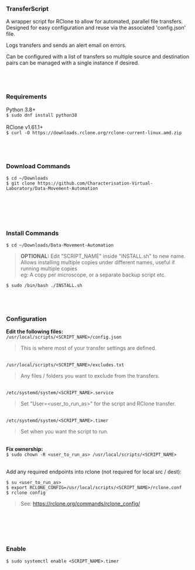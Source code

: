 ### TransferScript
A wrapper script for RClone to allow for automated, parallel file transfers.
Designed for easy configuration and reuse via the associated 'config.json' file.

Logs transfers and sends an alert email on errors.

Can be configured with a list of transfers so multiple source and destination pairs can be managed with a single instance if desired.
<br><br><br><br>

### Requirements
Python 3.8+<br>
`$ sudo dnf install python38`<br><br>
RClone v1.61.1+<br>
`$ curl -O https://downloads.rclone.org/rclone-current-linux.amd.zip`
<br><br><br><br>

### Download Commands

```
$ cd ~/Downloads
$ git clone https://github.com/Characterisation-Virtual-Laboratory/Data-Movement-Automation
```

<br><br><br><br>

### Install Commands
`$ cd ~/Downloads/Data-Movement-Automation`<br>

> **OPTIONAL:** Edit "SCRIPT_NAME" inside "INSTALL.sh" to new name.<br>
> Allows installing multiple copies under different names, useful if running multiple copies<br>
> eg: A copy per microscope, or a separate backup script etc.<br>

`$ sudo /bin/bash ./INSTALL.sh`
<br><br><br><br>

### Configuration
**Edit the following files:**<br>
`/usr/local/scripts/<SCRIPT_NAME>/config.json`<br>

> This is where most of your transfer settings are defined.<br>

<br>`/usr/local/scripts/<SCRIPT_NAME>/excludes.txt`<br>

> Any files / folders you want to exclude from the transfers.<br>

<br>`/etc/systemd/system/<SCRIPT_NAME>.service`<br>

> Set "User=<user_to_run_as>" for the script and RClone transfer.<br>

<br>`/etc/systemd/system/<SCRIPT_NAME>.timer`<br>

> Set when you want the script to run.<br>

<br>**Fix ownership:**<br>
`$ sudo chown -R <user_to_run_as> /usr/local/scripts/<SCRIPT_NAME>`<br>

<br>Add any required endpoints into rclone (not required for local src / dest):<br>

```
$ su <user_to_run_as>
$ export RCLONE_CONFIG=/usr/local/scripts/<SCRIPT_NAME>/rclone.conf
$ rclone config
```

> See: https://rclone.org/commands/rclone_config/

<br><br><br><br>

### Enable ###
`$ sudo systemctl enable <SCRIPT_NAME>.timer`
